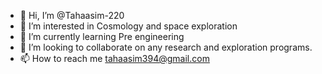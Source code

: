 - 👋 Hi, I’m @Tahaasim-220
- 👀 I’m interested in Cosmology and space exploration
- 🌱 I’m currently learning Pre engineering
- 💞️ I’m looking to collaborate on any research and exploration programs.
- 📫 How to reach me tahaasim394@gmail.com

<!---
Tahaasim-220/Tahaasim-220 is a ✨ special ✨ repository because its `README.md` (this file) appears on your GitHub profile.
You can click the Preview link to take a look at your changes.
--->
